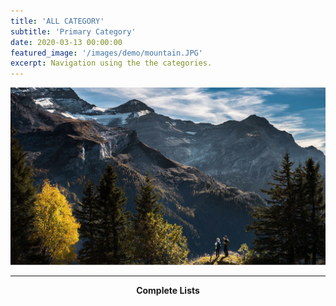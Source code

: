 ```yaml
---
title: 'ALL CATEGORY'
subtitle: 'Primary Category'
date: 2020-03-13 00:00:00
featured_image: '/images/demo/mountain.JPG'
excerpt: Navigation using the the categories.
---
```


![](/images/demo/mountain.JPG)



---

**<center>Complete Lists</center>**
<div style="font:12px bolder '微软雅黑'; text-align:center;">

